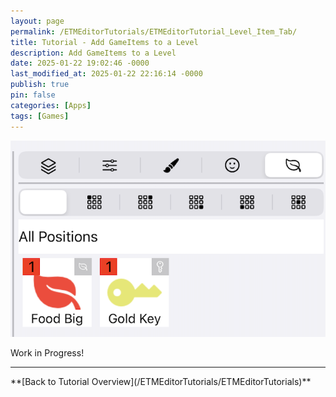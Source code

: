 ```yaml
---
layout: page
permalink: /ETMEditorTutorials/ETMEditorTutorial_Level_Item_Tab/
title: Tutorial - Add GameItems to a Level
description: Add GameItems to a Level
date: 2025-01-22 19:02:46 -0000
last_modified_at: 2025-01-22 22:16:14 -0000
publish: true
pin: false
categories: [Apps]
tags: [Games]
---
```


![Detail Items](/assets/ETMEditor/DetailItems.png)


Work in Progress!
<hr>
**[Back to Tutorial Overview](/ETMEditorTutorials/ETMEditorTutorials)**
